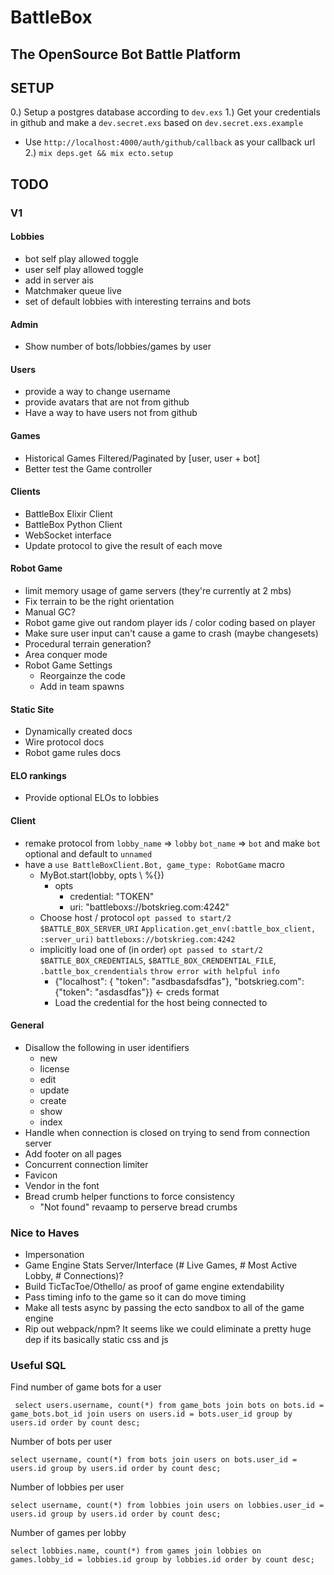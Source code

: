 # BattleBox

## The OpenSource Bot Battle Platform

## SETUP

0.) Setup a postgres database according to `dev.exs`
1.) Get your credentials in github and make a `dev.secret.exs` based on `dev.secret.exs.example` 
  * Use `http://localhost:4000/auth/github/callback` as your callback url
2.) `mix deps.get && mix ecto.setup`

## TODO

### V1

#### Lobbies
- bot self play allowed toggle
- user self play allowed toggle
- add in server ais
- Matchmaker queue live
- set of default lobbies with interesting terrains and bots
#### Admin
- Show number of bots/lobbies/games by user
#### Users
- provide a way to change username
- provide avatars that are not from github
- Have a way to have users not from github
#### Games
- Historical Games Filtered/Paginated by [user, user + bot]
- Better test the Game controller
#### Clients
- BattleBox Elixir Client
- BattleBox Python Client
- WebSocket interface
- Update protocol to give the result of each move
#### Robot Game
- limit memory usage of game servers (they're currently at 2 mbs)
- Fix terrain to be the right orientation
- Manual GC?
- Robot game give out random player ids / color coding based on player 
- Make sure user input can't cause a game to crash (maybe changesets)
- Procedural terrain generation?
- Area conquer mode
- Robot Game Settings
  - Reorgainze the code
  - Add in team spawns
#### Static Site
- Dynamically created docs
- Wire protocol docs
- Robot game rules docs
#### ELO rankings
- Provide optional ELOs to lobbies
#### Client
- remake protocol from `lobby_name` => `lobby` `bot_name` => `bot` and make `bot` optional and default to `unnamed`
- have a `use BattleBoxClient.Bot, game_type: RobotGame` macro
  - MyBot.start(lobby, opts \\ %{})
    - opts
      - credential: "TOKEN"
      - uri: "battleboxs://botskrieg.com:4242"
  - Choose host / protocol
    `opt passed to start/2` `$BATTLE_BOX_SERVER_URI` `Application.get_env(:battle_box_client, :server_uri)` `battleboxs://botskrieg.com:4242` 
  - implicitly load one of (in order) `opt passed to start/2` `$BATTLE_BOX_CREDENTIALS`, `$BATTLE_BOX_CRENDENTIAL_FILE`, `.battle_box_crendentials` `throw error with helpful info`
    - {"localhost": { "token": "asdbasdafsdfas"}, "botskrieg.com": {"token": "asdasdfas"}} <- creds format
    - Load the credential for the host being connected to
#### General
- Disallow the following in user identifiers
  - new
  - license
  - edit
  - update
  - create
  - show
  - index
- Handle when connection is closed on trying to send from connection server
- Add footer on all pages
- Concurrent connection limiter
- Favicon
- Vendor in the font
- Bread crumb helper functions to force consistency
  - "Not found" revaamp to perserve bread crumbs

### Nice to Haves

- Impersonation
- Game Engine Stats Server/Interface (# Live Games, # Most Active Lobby, # Connections)?
- Build TicTacToe/Othello/ as proof of game engine extendability
- Pass timing info to the game so it can do move timing
- Make all tests async by passing the ecto sandbox to all of the game engine
- Rip out webpack/npm? It seems like we could eliminate a pretty huge dep if its basically static css and js

### Useful SQL

Find number of game bots for a user
```
 select users.username, count(*) from game_bots join bots on bots.id = game_bots.bot_id join users on users.id = bots.user_id group by users.id order by count desc;
```

Number of bots per user
```
select username, count(*) from bots join users on bots.user_id = users.id group by users.id order by count desc;
```

Number of lobbies per user
```
select username, count(*) from lobbies join users on lobbies.user_id = users.id group by users.id order by count desc;
```

Number of games per lobby
```
select lobbies.name, count(*) from games join lobbies on games.lobby_id = lobbies.id group by lobbies.id order by count desc;
```
